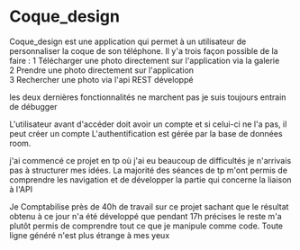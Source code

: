 ﻿# Coque_design
 
 <p>
Coque_design est une application qui permet à un utilisateur de personnaliser la coque de son téléphone.
Il y'a trois façon possible de la faire : 
1 Télécharger une photo directement sur l'application via la galerie<br> 
2 Prendre une photo directement sur l'application <br>
3 Rechercher une photo via l'api REST développé <br>

les deux dernières fonctionnalités ne marchent pas je suis toujours entrain de débugger 

L'utilisateur avant d'accéder doit avoir un compte et si celui-ci ne l'a pas, il peut créer un compte
L'authentification est gérée par la base de données room.

j'ai commencé ce projet en tp où j'ai eu beaucoup de difficultés je n'arrivais pas à structurer mes idées. La majorité des séances de tp m'ont permis de comprendre les navigation et de développer la partie qui concerne la liaison à l'API

Je Comptabilise près de 40h de travail sur ce projet sachant que le résultat obtenu à ce jour n'a été développé que pendant 17h précises le reste m'a plutôt permis de comprendre tout ce que je manipule comme code. Toute ligne généré n'est plus étrange à mes yeux
	</p>
